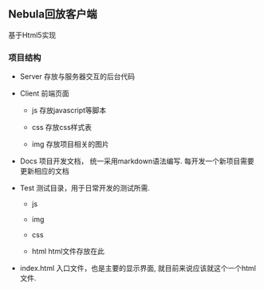 ## Nebula回放客户端

基于Html5实现

### 项目结构

- Server 存放与服务器交互的后台代码

- Client 前端页面

    - js 存放javascript等脚本

    - css 存放css样式表

    - img 存放项目相关的图片

- Docs 项目开发文档， 统一采用markdown语法编写. 每开发一个新项目需要更新相应的文档

- Test 测试目录，用于日常开发的测试所需.

    - js

    - img

    - css

    - html html文件存放在此

- index.html 入口文件，也是主要的显示界面, 就目前来说应该就这个一个html文件.
